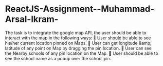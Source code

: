 # ReactJS-Assignment--Muhammad-Arsal-Ikram-
The task is to integrate the google map API, the user should be able to interact with the map in the following ways:  User should be able to see his/her current location pinned on Maps.  User can get longitude &amp;amp; latitude of any point on Map by dragging the pin location.  User can see the Nearby schools of any pin location on the Map.  User should be able to see the school name as a popup over the school pin.
